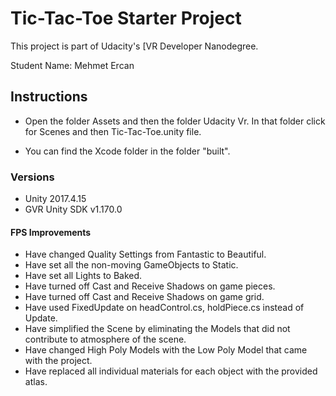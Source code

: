 # Tic-Tac-Toe Starter Project

This project is part of Udacity's [VR Developer Nanodegree.

Student Name: Mehmet Ercan

## Instructions
- Open the folder Assets and then the folder Udacity Vr. In that folder click for 
Scenes and then Tic-Tac-Toe.unity file.

- You can find the Xcode folder in the folder "built".

### Versions
- Unity 2017.4.15
- GVR Unity SDK v1.170.0

#### FPS Improvements
- Have changed Quality Settings from Fantastic to Beautiful.
- Have set all the non-moving GameObjects to Static.
- Have set all Lights to Baked.
- Have turned off Cast and Receive Shadows on game pieces.
- Have turned off Cast and Receive Shadows on game grid.
- Have used FixedUpdate on headControl.cs, holdPiece.cs instead of Update.
- Have simplified the Scene by eliminating the Models that did not contribute to atmosphere of the scene.
- Have changed High Poly Models with the Low Poly Model that came with the project.
- Have replaced all individual materials for each object with the provided atlas.

